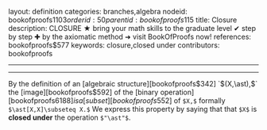 layout: definition
categories: branches,algebra
nodeid: bookofproofs$1103
orderid: 50
parentid: bookofproofs$115
title: Closure
description: CLOSURE ★ bring your math skills to the graduate level ✔ step by step ✚ by the axiomatic method ➜ visit BookOfProofs now!
references: bookofproofs$577
keywords: closure,closed under
contributors: bookofproofs

---


---

By the definition of an [algebraic structure][bookofproofs$342] `$(X,\ast),$` the [image][bookofproofs$592] of the [binary operation][bookofproofs$6188] is a [subset][bookofproofs$552] of `$X,$` formally `$\ast[X,X]\subseteq X.$` We express this property by saying that that `$X$` is **closed under** the operation `$"\ast"$`.
